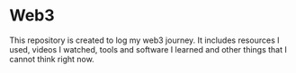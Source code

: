 # Web3
This repository is created to log my web3 journey. It includes resources I used, videos I watched, tools and software I learned and other things that I cannot think right now.
